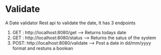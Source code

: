 # Validate

A Date validator Rest api to validate the date, It has 3 endpoints 
  1. GET :  http://localhost:8080/get  --> Returns todays date
  2. GET : http://localhost:8080/status --> Returns the satus of the system
  3. POST: http://localhost:8080/validate  --> Post a date in dd/mm/yyyy format and restuns a boolean
